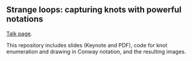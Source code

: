 ## Strange loops: capturing knots with powerful notations
[Talk page](https://thestrangeloop.com/2015/strange-loops-capturing-knots-with-powerful-notations.html).

This repository includes slides (Keynote and PDF), code for knot enumeration and drawing in Conway notation, and the resulting images.
